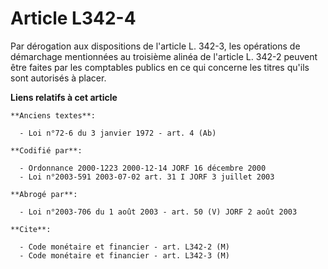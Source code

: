 # Article L342-4

Par dérogation aux dispositions de l'article L. 342-3, les opérations de démarchage mentionnées au troisième alinéa de
l'article L. 342-2 peuvent être faites par les comptables publics en ce qui concerne les titres qu'ils sont autorisés à
placer.

**Liens relatifs à cet article**

	**Anciens textes**:

	  - Loi n°72-6 du 3 janvier 1972 - art. 4 (Ab)

	**Codifié par**:

	  - Ordonnance 2000-1223 2000-12-14 JORF 16 décembre 2000
	  - Loi n°2003-591 2003-07-02 art. 31 I JORF 3 juillet 2003

	**Abrogé par**:

	  - Loi n°2003-706 du 1 août 2003 - art. 50 (V) JORF 2 août 2003

	**Cite**:

	  - Code monétaire et financier - art. L342-2 (M)
	  - Code monétaire et financier - art. L342-3 (M)
